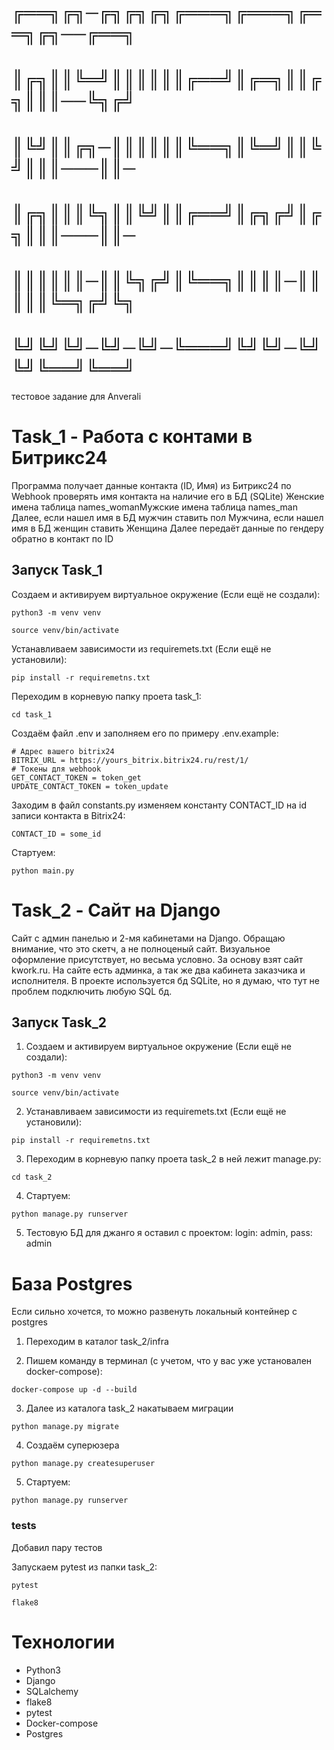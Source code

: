 # ╔══╗╔╗─╔╗╔╗╔╗╔═══╗╔═══╗╔══╗╔╗──╔══╗
# ║╔╗║║╚═╝║║║║║║╔══╝║╔═╗║║╔╗║║║──╚╗╔╝
# ║╚╝║║╔╗─║║║║║║╚══╗║╚═╝║║╚╝║║║───║║─
# ║╔╗║║║╚╗║║╚╝║║╔══╝║╔╗╔╝║╔╗║║║───║║─
# ║║║║║║─║║╚╗╔╝║╚══╗║║║║─║║║║║╚═╗╔╝╚╗
# ╚╝╚╝╚╝─╚╝─╚╝─╚═══╝╚╝╚╝─╚╝╚╝╚══╝╚══╝

тестовое задание для Anverali

# Task_1 - Работа с контами в Битрикс24
Программа получает данные контакта (ID, Имя) из Битрикс24 по Webhook проверять имя контакта на наличие его в БД (SQLite) 
Женские имена таблица names_womanМужские имена таблица names_man
Далее, если нашел имя в БД мужчин ставить пол Мужчина, если нашел имя в БД женщин ставить Женщина
Далее передаёт данные по гендеру обратно в контакт по ID

## Запуск Task_1

Создаем и активируем виртуальное окружение (Если ещё не создали):

```
python3 -m venv venv

source venv/bin/activate
```

Устанавливаем зависимости из requiremets.txt (Если ещё не установили):

```
pip install -r requiremetns.txt
```

Переходим в корневую папку проета task_1:

```
cd task_1
```

Создаём файл .env и заполняем его по примеру .env.example:
```
# Адрес вашего bitrix24
BITRIX_URL = https://yours_bitrix.bitrix24.ru/rest/1/
# Токены для webhook
GET_CONTACT_TOKEN = token_get
UPDATE_CONTACT_TOKEN = token_update
```

Заходим в файл constants.py изменяем константу CONTACT_ID на id записи контакта в Bitrix24:
```
CONTACT_ID = some_id
```

Стартуем:

```
python main.py
```


# Task_2 - Сайт на Django
Cайт с админ панелью и 2-мя кабинетами на Django. Обращаю внимание, что это скетч, а не полноценый сайт. Визуальное оформление присутствует, но весьма условно. За основу взят сайт kwork.ru. На сайте есть админка, а так же два кабинета заказчика и исполнителя. В проекте используется бд SQLite, но я думаю, что тут не проблем подключить любую SQL бд.

## Запуск Task_2

1. Создаем и активируем виртуальное окружение (Если ещё не создали):

```
python3 -m venv venv

source venv/bin/activate
```

2. Устанавливаем зависимости из requiremets.txt (Если ещё не установили):

```
pip install -r requiremetns.txt
```

3. Переходим в корневую папку проета task_2 в ней лежит manage.py:

```
cd task_2
```

4. Стартуем:

```
python manage.py runserver
```

5. Тестовую БД для джанго я оставил с проектом: login: admin, pass: admin

# База Postgres

Если сильно хочется, то можно развенуть локальный контейнер с postgres

1. Переходим в каталог task_2/infra

2. Пишем команду в терминал (с учетом, что у вас уже установален docker-compose):

```
docker-compose up -d --build
```
3. Далее из каталога task_2 накатываем миграции

```
python manage.py migrate
```

4. Создаём суперюзера

```
python manage.py createsuperuser
```

5. Стартуем:

```
python manage.py runserver
```


### tests
Добавил пару тестов

Запускаем pytest из папки task_2:

```
pytest
```

```
flake8
```


# Технологии

* Python3
* Django
* SQLalchemy
* flake8
* pytest
* Docker-compose
* Postgres
